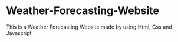 # Weather-Forecasting-Website
This is a Weather Forecasting Website made by using Html, Css and Javascript
